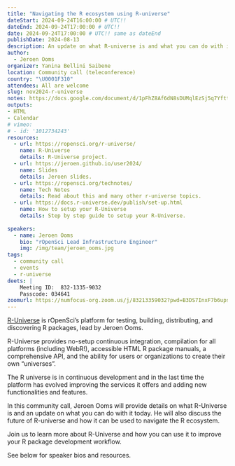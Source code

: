```yaml
---
title: "Navigating the R ecosystem using R-universe"
dateStart: 2024-09-24T16:00:00 # UTC!!
dateEnd: 2024-09-24T17:00:00 # UTC!!
date: 2024-09-24T17:00:00 # UTC!! same as dateEnd
publishDate: 2024-08-13
description: An update on what R-universe is and what you can do with it today.
author:
  - Jeroen Ooms
organizer: Yanina Bellini Saibene
location: Community call (teleconference)
country: "\U0001F310"
attendees: All are welcome
slug: nov2024-r-universe
notes: https://docs.google.com/document/d/1pFhZ8Af6dN8sDUMqlEzSj5q7YfttAbhaeVM3fHH2QKw/edit?usp=sharing
outputs:
- HTML
- Calendar 
# vimeo: 
# - id: '1012734243'
resources:
  - url: https://ropensci.org/r-universe/
    name: R-Universe 
    details: R-Universe project.
  - url: https://jeroen.github.io/user2024/
    name: Slides
    details: Jeroen slides.  
  - url: https://ropensci.org/technotes/ 
    name: Tech Notes
    details: Read about this and many other r-universe topics.
  - url: https://docs.r-universe.dev/publish/set-up.html 
    name: How to setup your R-Universe
    details: Step by step guide to setup your R-Universe.
    
speakers:  
  - name: Jeroen Ooms
    bio: "rOpenSci Lead Infrastructure Engineer"
    img: /img/team/jeroen_ooms.jpg
tags:
  - community call
  - events
  - r-universe
deets: |
    Meeting ID:  832-1335-9032 
    Passcode: 034641
zoomurl: https://numfocus-org.zoom.us/j/83213359032?pwd=B3DS7InxF7b6upsU0c6COonGAqabh4.1
---
```


[R-Universe](/r-universe/) is rOpenSci’s platform for testing, building, distributing, and discovering R packages, lead by Jeroen Ooms. 

R-Universe provides no-setup continuous integration, compilation for all platforms (including WebR!), accessible HTML R package manuals, a comprehensive API, and the ability for users or organizations to create their own “universes”.

The R universe is in continuous development and in the last time the platform has evolved improving the services it offers and adding new functionalities and features. 

In this community call, Jeroen Ooms will provide details on what R-Universe is and an update on what you can do with it today. He will also discuss the future of R-universe and how it can be used to navigate the R ecosystem.

Join us to learn more about R-Universe and how you can use it to improve your R package development workflow.

See below for speaker bios and resources.
